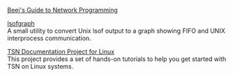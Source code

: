 <p>
<a href="https://beej.us/guide/bgnet/html/index.html#connectman">Beej's Guide to Network Programming</a>
</p> 
<p>
<a href="https://github.com/zevv/lsofgraph">lsofgraph</a>
<br>A small utility to convert Unix lsof output to a graph showing FIFO and UNIX interprocess communication.
</p> 
<p>
<a href="https://tsn.readthedocs.io/">TSN Documentation Project for Linux</a>
<br>This project provides a set of hands-on tutorials to help you get started with TSN on Linux systems.
</p> 
